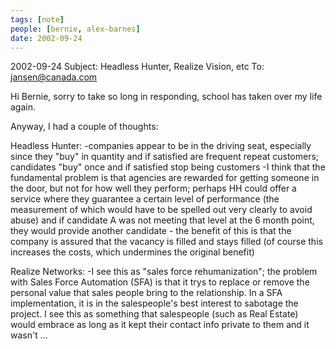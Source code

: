 ```yaml
---
tags: [note]
people: [bernie, alex-barnes]
date: 2002-09-24
---
```


2002-09-24
Subject: Headless Hunter, Realize Vision, etc 
To: jansen@canada.com 

Hi Bernie, sorry to take so long in responding, school has taken over my
life again.

Anyway, I had a couple of thoughts:

Headless Hunter:
-companies appear to be in the driving seat, especially since they "buy" in quantity and if satisfied are frequent repeat customers; candidates "buy" once and if satisfied stop being customers
-I think that the fundamental problem is that agencies are rewarded for getting someone in the door, but not for how well they perform; perhaps HH could offer a service where they guarantee a certain level of performance (the measurement of which would have to be spelled out very clearly to avoid abuse) and if candidate A was not meeting that level at the 6 month point, they would provide another candidate
      - the benefit of this is that the company is assured that the vacancy is filled and stays filled (of course this increases the costs, which
undermines the original benefit)

Realize Networks:
-I see this as "sales force rehumanization"; the problem with Sales Force Automation (SFA) is that it trys to replace or remove the personal value that sales people bring to the relationship.  In a SFA implementation, it is in the salespeople's best interest to sabotage the project.  I see this as something that salespeople (such as Real Estate) would embrace as long as it kept their contact info private to them and it wasn't ...